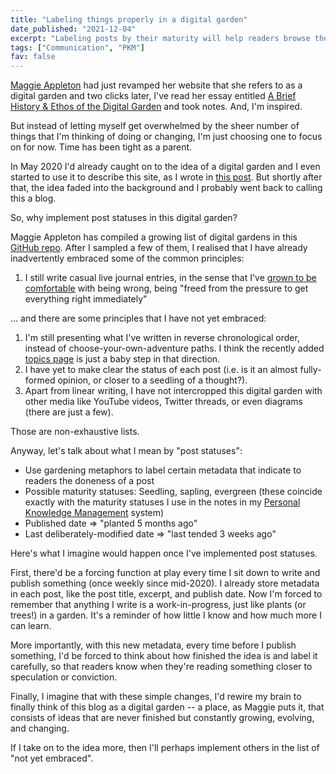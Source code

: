 ```yaml
---
title: "Labeling things properly in a digital garden"
date_published: "2021-12-04"
excerpt: "Labeling posts by their maturity will help readers browse the digital garden with the right mindset, and so will you as you continue to create more posts."
tags: ["Communication", "PKM"]
fav: false
---
```


[Maggie Appleton](https://maggieappleton.com/) had just revamped her website that she refers to as a digital garden and two clicks later, I've read her essay entitled [A Brief History & Ethos of the Digital Garden](https://maggieappleton.com/garden-history) and took notes. And, I'm inspired.

But instead of letting myself get overwhelmed by the sheer number of things that I'm thinking of doing or changing, I'm just choosing one to focus on for now. Time has been tight as a parent. 

In May 2020 I'd already caught on to the idea of a digital garden and I even started to use it to describe this site, as I wrote in [this post](/2020-05-24-my-digital-garden/). But shortly after that, the idea faded into the background and I probably went back to calling this a blog.

So, why implement post statuses in this digital garden?

Maggie Appleton has compiled a growing list of digital gardens in this [GitHub repo](https://github.com/MaggieAppleton/digital-gardeners). After I sampled a few of them, I realised that I have already inadvertently embraced some of the common principles:

1. I still write casual live journal entries, in the sense that I've [grown to be comfortable](/2021-11-01-what-i-learned-asking-120-people-about-my-writing/) with being wrong, being "freed from the pressure to get everything right immediately"

... and there are some principles that I have not yet embraced:

1. I'm still presenting what I've written in reverse chronological order, instead of choose-your-own-adventure paths. I think the recently added [topics page](/topics) is just a baby step in that direction.
2. I have yet to make clear the status of each post (i.e. is it an almost fully-formed opinion, or closer to a seedling of a thought?).
3. Apart from linear writing, I have not intercropped this digital garden with other media like YouTube videos, Twitter threads, or even diagrams (there are just a few).

Those are non-exhaustive lists.

Anyway, let's talk about what I mean by "post statuses":

- Use gardening metaphors to label certain metadata that indicate to readers the doneness of a post
- Possible maturity statuses: Seedling, sapling, evergreen (these coincide exactly with the maturity statuses I use in the notes in my [Personal Knowledge Management](/2021-08-29-types-of-notes-in-a-pkm-explained-with-a-gardening-analogy-part-i/) system)
- Published date => "planted 5 months ago" 
- Last deliberately-modified date => "last tended 3 weeks ago"

Here's what I imagine would happen once I've implemented post statuses.

First, there'd be a forcing function at play every time I sit down to write and publish something (once weekly since mid-2020). I already store metadata in each post, like the post title, excerpt, and publish date. Now I'm forced to remember that anything I write is a work-in-progress, just like plants (or trees!) in a garden. It's a reminder of how little I know and how much more I can learn.

More importantly, with this new metadata, every time before I publish something, I'd be forced to think about how finished the idea is and label it carefully, so that readers know when they're reading something closer to speculation or conviction.

Finally, I imagine that with these simple changes, I'd rewire my brain to finally think of this blog as a digital garden -- a place, as Maggie puts it, that consists of ideas that are never finished but constantly growing, evolving, and changing.

If I take on to the idea more, then I'll perhaps implement others in the list of "not yet embraced".